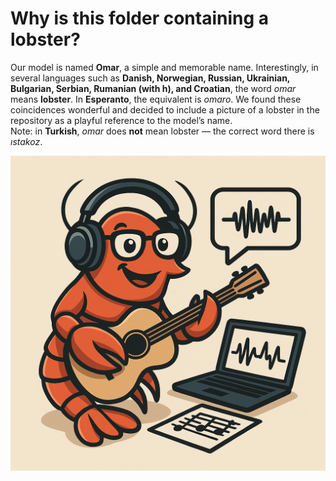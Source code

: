 
# Why is this folder containing a lobster?

Our model is named **Omar**, a simple and memorable name. Interestingly, in several languages such as **Danish, Norwegian, Russian, Ukrainian, Bulgarian, Serbian, Rumanian (with h), and Croatian**, the word *omar* means **lobster**. In **Esperanto**, the equivalent is *omaro*. We found these coincidences wonderful and decided to include a picture of a lobster in the repository as a playful reference to the model’s name.  
Note: in **Turkish**, *omar* does **not** mean lobster — the correct word there is *ıstakoz*.

![Lobster](omaro_the_original.png)
